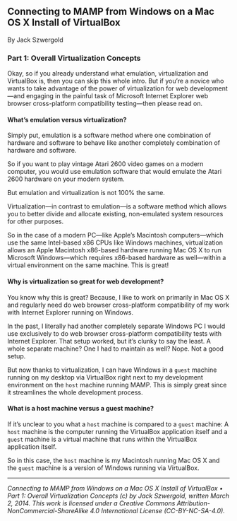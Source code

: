 ## Connecting to MAMP from Windows on a Mac OS X Install of VirtualBox

By Jack Szwergold

### Part 1: Overall Virtualization Concepts

Okay, so if you already understand what emulation, virtualization and VirtualBox is, then you can skip this whole intro. But if you’re a novice who wants to take advantage of the power of virtualization for web development—and engaging in the painful task of Microsoft Internet Explorer web browser cross-platform compatibility testing—then please read on.

#### What’s emulation versus virtualization?

Simply put, emulation is a software method where one combination of hardware and software to behave like another completely combination of hardware and software.

So if you want to play vintage Atari 2600 video games on a modern computer, you would use emulation software that would emulate the Atari 2600 hardware on your modern system.

But emulation and virtualization is not 100% the same.

Virtualization—in contrast to emulation—is a software method which allows you to better divide and allocate existing, non-emulated system resources for other purposes.

So in the case of a modern PC—like Apple’s Macintosh computers—which use the same Intel-based x86 CPUs like Windows machines, virtualization allows an Apple Macintosh x86-based hardware running Mac OS X to run Microsoft Windows—which requires x86-based hardware as well—within a virtual environment on the same machine. This is great!

#### Why is virtualization so great for web development?

You know why this is great? Because, I like to work on primarily in Mac OS X and regularly need do web browser cross-platform compatibility of my work with Internet Explorer running on Windows.

In the past, I literally had another completely separate Windows PC I would use exclusively to do web browser cross-platform compatibility tests with Internet Explorer. That setup worked, but it’s clunky to say the least. A whole separate machine? One I had to maintain as well? Nope. Not a good setup.

But now thanks to virtualization, I can have Windows in a `guest` machine running on my desktop via VirtualBox right next to my development environment on the `host` machine running MAMP. This is simply great since it streamlines the whole development process.

#### What is a host machine versus a guest machine?

If it’s unclear to you what a `host` machine is compared to a `guest` machine: A `host` machine is the computer running the VirtualBox application itself and a `guest` machine is a virtual machine that runs within the VirtualBox application itself.

So in this case, the `host` machine is my Macintosh running Mac OS X and the `guest` machine is a version of Windows running via VirtualBox.

***

*Connecting to MAMP from Windows on a Mac OS X Install of VirtualBox • Part 1: Overall Virtualization Concepts (c) by Jack Szwergold, written March 2, 2014. This work is licensed under a Creative Commons Attribution-NonCommercial-ShareAlike 4.0 International License (CC-BY-NC-SA-4.0).*
